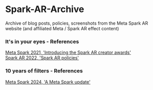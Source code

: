 # Spark-AR-Archive
Archive of blog posts, policies, screenshots from the Meta Spark AR website (and affiliated Meta / Spark AR effect content) <br>
<h3> It's in your eyes - References <br></h3>
<a href="Introducing the Spark AR Creator Awards _ Meta Spark 2.pdf" target="\_blank">Meta Spark 2021, 'Introducing the Spark AR creator awards'</a><br>
<a href="Spark AR policies 2022.pdf" target="\_blank">Spark AR 2022, 'Spark AR policies'</a>
<br>
<h3> 10 years of filters - References <br></h3>
<a href="A Meta Spark Update _ Meta Spark.pdf" target="\_blank">Meta Spark 2024, 'A Meta Spark update'</a><br>
